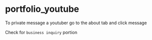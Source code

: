 # portfolio_youtube
To private message a youtuber go to the about tab and click message


Check for `business inquiry` portion
